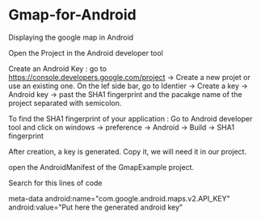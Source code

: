 Gmap-for-Android
================

Displaying the google map in Android

Open the Project in the Android developer tool

Create an Android Key :
go to https://console.developers.google.com/project -> Create a new projet or use an existing one.
On the lef side bar, go to Identier -> Create a key -> Android key -> past the SHA1 fingerprint and the pacakge name of the project separated with semicolon.

To find the SHA1 fingerprint of your application :
Go to Android developer tool and click on windows -> preference -> Android -> Build -> SHA1 fingerprint

After creation, a key is generated. Copy it, we will need it in our project.

open the AndroidManifest of the GmapExample project.

Search for this lines of code

meta-data android:name="com.google.android.maps.v2.API_KEY" android:value="Put here the generated android key"
